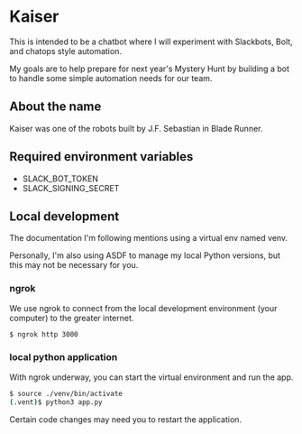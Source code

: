 # Kaiser

This is intended to be a chatbot where I will experiment with Slackbots, Bolt,
and chatops style automation.

My goals are to help prepare for next year's Mystery Hunt by building a bot
to handle some simple automation needs for our team.

## About the name

Kaiser was one of the robots built by J.F. Sebastian in Blade Runner.

## Required environment variables

* SLACK_BOT_TOKEN
* SLACK_SIGNING_SECRET

## Local development

The documentation I'm following mentions using a virtual env named venv.

Personally, I'm also using ASDF to manage my local Python versions, but this may
not be necessary for you.

### ngrok

We use ngrok to connect from the local development environment (your computer)
to the greater internet.

```bash
$ ngrok http 3000
```

### local python application

With ngrok underway, you can start the virtual environment and run the app.

```bash
$ source ./venv/bin/activate
(.vent)$ python3 app.py
```

Certain code changes may need you to restart the application.
